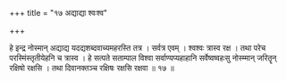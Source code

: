 +++
title = "१७ अद्याद्या श्वःश्व"

+++

हे इन्द्र नोस्मान् अद्याद्य यदद्यशब्दवाच्यमहरस्ति तत्र । सर्वत्र एवम् । श्वश्वः त्रास्व रक्ष । तथा परेच परस्मिंस्तृतीयेहनि च त्रास्व । हे सत्पते सताम्पाल विश्वा सर्वाण्यप्यहाहानि सर्वेष्वष्वहःसु नोस्म्मान् जरितॄन् रक्षिषो रक्षसि । तथा दिवानक्तञ्च रक्षिषः रक्षसि रक्षवा ॥ १७ ॥